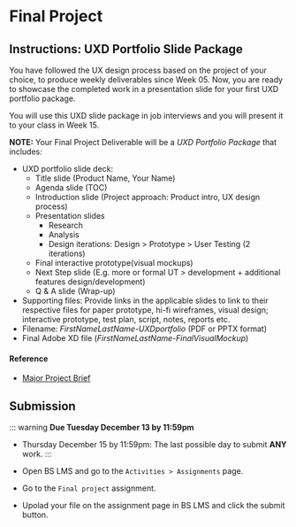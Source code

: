 # Final Project 

## Instructions: UXD Portfolio Slide Package

You have followed the UX design process based on the project of your choice, to produce weekly deliverables since Week 05. Now, you are ready to showcase the completed work in a presentation slide for your first UXD portfolio package. 

You will use this UXD slide package in job interviews and you will present it to your class in Week 15.

**NOTE:** Your Final Project Deliverable will be a *UXD Portfolio Package* that includes: 

- UXD portfolio slide deck:
    - Title slide (Product Name, Your Name) 
    - Agenda slide (TOC)
    - Introduction slide (Project approach: Product intro, UX design process)
    - Presentation slides
        - Research
        - Analysis
        - Design iterations: Design > Prototype > User Testing (2 iterations)
    - Final interactive prototype(visual mockups)
    - Next Step slide (E.g. more or formal UT > development + additional features design/development)
    - Q & A slide (Wrap-up)
- Supporting files: Provide links in the applicable slides to link to their respective files for paper prototype, hi-fi wireframes, visual design; interactive prototype, test plan, script, notes, reports etc.
- Filename: *FirstNameLastName-UXDportfolio* (PDF or PPTX format)
- Final Adobe XD file (*FirstNameLastName-FinalVisualMockup*)


#### Reference
-  [Major Project Brief](https://mad9034.github.io/f2022/assignments/project-brief.html)



## Submission

::: warning
**Due Tuesday December 13 by 11:59pm**
- Thursday December 15 by 11:59pm: The last possible day to submit **ANY** work.
:::

- Open BS LMS and go to the `Activities > Assignments` page.
- Go to the `Final project` assignment.
- Upolad your file on the assignment page in BS LMS and click the submit button. 
